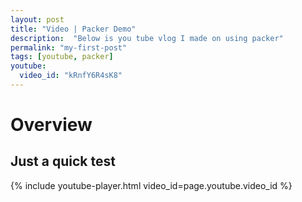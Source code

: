 ```yaml
---
layout: post
title: "Video | Packer Demo"
description:  "Below is you tube vlog I made on using packer"
permalink: "my-first-post"
tags: [youtube, packer]
youtube:
  video_id: "kRnfY6R4sK8"
---
```

# Overview 
Just a quick test
--
{% include youtube-player.html video_id=page.youtube.video_id %}

